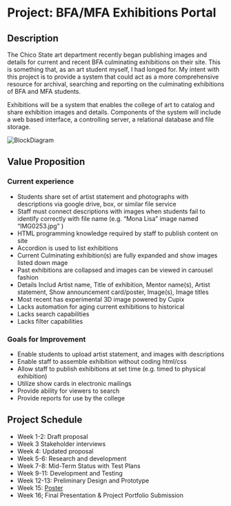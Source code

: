 # Project: BFA/MFA Exhibitions Portal

## Description

The Chico State art department recently began publishing images and details for current and recent BFA culminating exhibitions on their site.  This is something that, as an art student myself, I had longed for.  My intent with this project is to provide a system that could act as a more comprehensive resource for archival, searching and reporting on the culminating exhibitions of BFA and MFA students.

Exhibitions will be a system that enables the college of art to catalog and share exhibition images and details.  Components of the system will include a web based interface, a controlling server, a relational database and file storage.

![BlockDiagram](https://lucid.app/publicSegments/view/7d72e457-810f-4e86-911b-9604a5633f67/image.jpeg "Block Diagram")

## Value Proposition
### Current experience
* Students share set of artist statement and photographs with descriptions via google drive, box, or similar file service
* Staff must connect descriptions with images when students fail to identify correctly with file name (e.g. “Mona Lisa” image named “IMG0253.jpg” )
* HTML programming knowledge required by staff to publish content on site
* Accordion is used to list exhibitions
* Current Culminating exhibition(s) are fully expanded and show images listed down mage
* Past exhibitions are collapsed and images can be viewed in carousel fashion
* Details Includ Artist name, Title of exhibition, Mentor name(s), Artist statement, Show announcement card/poster, Image(s), Image titles
* Most recent has experimental 3D image powered by Cupix
* Lacks automation for aging current exhibitions to historical
* Lacks search capabilities
* Lacks filter capabilities

### Goals for Improvement
* Enable students to upload artist statement, and images with descriptions
* Enable staff to assemble exhibition without coding html/css
* Allow staff to publish exhibitions at set time (e.g. timed to physical exhibition)
* Utilize show cards in electronic mailings
* Provide ability for viewers to search
* Provide reports for use by the college

## Project Schedule
- Week 1-2:	Draft proposal
- Week 3	Stakeholder interviews
- Week 4:	Updated proposal
- Week 5-6:	Research and development
- Week 7-8:	Mid-Term Status with Test Plans
- Week 9-11:	Development and Testing
- Week 12-13:	Preliminary Design and Prototype
- Week 15:	[Poster](artifacts/poster.jpg)
- Week 16;	Final Presentation & Project Portfolio Submission
